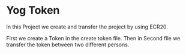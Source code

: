 # Yog Token 
In this Project we create and transfer the project by using ECR20. 

First we create a Token in the create token file. Then in Second file we transfer the token between two different persons.

